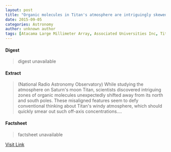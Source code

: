 ```yaml
---
layout: post
title: "Organic molecules in Titan's atmosphere are intriguingly skewed"
date: 2015-09-05
categories: Astronomy
author: unknown author
tags: [Atacama Large Millimeter Array, Associated Universities Inc, Titan (moon), Physical sciences, Astronomy, Outer space, Planetary science, Nature, Space science]
---
```



#### Digest
>digest unavailable

#### Extract
>(National Radio Astronomy Observatory) While studying the atmosphere on Saturn's moon Titan, scientists discovered intriguing zones of organic molecules unexpectedly shifted away from its north and south poles. These misaligned features seem to defy conventional thinking about Titan's windy atmosphere, which should quickly smear out such off-axis concentrations....

#### Factsheet
>factsheet unavailable

[Visit Link](http://www.eurekalert.org/pub_releases/2014-10/nrao-omi102214.php)


